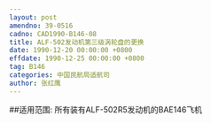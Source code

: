 ```yaml
---
layout: post
amendno: 39-0516
cadno: CAD1990-B146-08
title: ALF-502发动机第三级涡轮盘的更换
date: 1990-12-20 00:00:00 +0800
effdate: 1990-12-25 00:00:00 +0800
tag: B146
categories: 中国民航局适航司
author: 张红鹰
---
```


##适用范围:
所有装有ALF-502R5发动机的BAE146飞机

